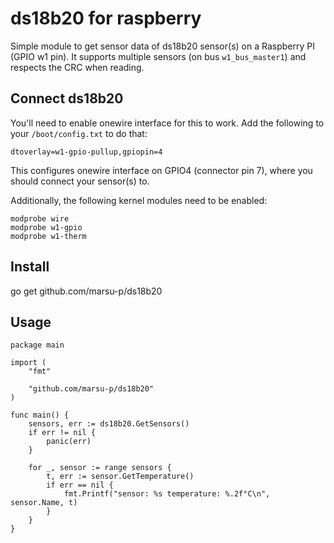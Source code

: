 # ds18b20 for raspberry
Simple module to get sensor data of ds18b20 sensor(s) on a Raspberry PI (GPIO w1 pin).
It supports multiple sensors (on bus `w1_bus_master1`) and respects the CRC when reading.

## Connect ds18b20
You'll need to enable onewire interface for this to work.
Add the following to your `/boot/config.txt` to do that:
```
dtoverlay=w1-gpio-pullup,gpiopin=4
```
This configures onewire interface on GPIO4 (connector pin 7), where you should connect your sensor(s) to.

Additionally, the following kernel modules need to be enabled:
```
modprobe wire
modprobe w1-gpio
modprobe w1-therm
```

## Install
go get github.com/marsu-p/ds18b20

## Usage
```
package main

import (
    "fmt"

    "github.com/marsu-p/ds18b20"
)

func main() {
    sensors, err := ds18b20.GetSensors()
    if err != nil {
        panic(err)
    }

    for _, sensor := range sensors {
        t, err := sensor.GetTemperature()
        if err == nil {
            fmt.Printf("sensor: %s temperature: %.2f°C\n", sensor.Name, t)
        }
    }
}
```
